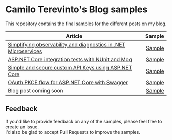 # Camilo Terevinto's Blog samples

This repository contains the final samples for the different posts on my blog.

| Article      | Sample |
|--------------|-------:|
| [Simplifying observability and diagnostics in .NET Microservices](https://www.camiloterevinto.com/post/simplifying-observability-and-diagnostics-in-net-microservices-and-distributed-systems) | [Sample](/Samples/Extending%20observability%20with%20custom%20headers) |
| [ASP.NET Core integration tests with NUnit and Moq](https://www.camiloterevinto.com/post/asp-net-core-integration-tests-with-nunit-and-moq) | [Sample](/Samples/Integration%20Tests%20with%20NUnit%20and%20Moq) |
| [Simple and secure custom API Keys using ASP.NET Core](https://www.camiloterevinto.com/post/simple-and-secure-api-keys-using-asp-net-core) | [Sample](https://github.com/CamiloTerevinto/Blog/tree/main/Samples/Simple%20and%20secure%20custom%20API%20Keys%20using%20ASP.NET%20Core) |
| [OAuth PKCE flow for ASP.NET Core with Swagger](https://www.camiloterevinto.com/post/oauth-pkce-flow-for-asp-net-core-with-swagger) | [Sample](/Samples/OAuth%20PKCE%20flow%20for%20Swagger%20in%20ASP.NET%20Core) |
| Blog post coming soon | [Sample](/Samples/Offloading%20And%20Scheduling%20With%20Hangfire%20Microservices) |

## Feedback

If you'd like to provide feedback on any of the samples, please feel free to create an issue.  
I'd also be glad to accept Pull Requests to improve the samples.
